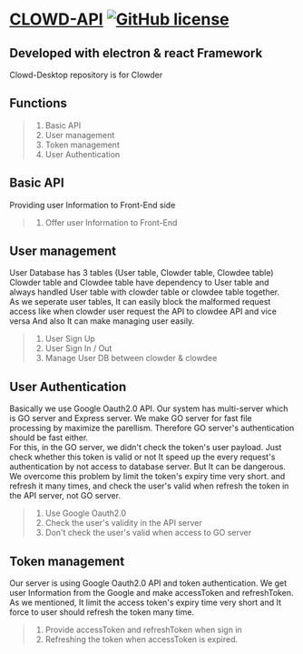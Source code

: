[CLOWD-API](https://team836.github.io/)
[![GitHub license](https://img.shields.io/badge/license-MIT-blue.svg)](https://github.com/facebook/react/blob/master/LICENSE)
==============

## Developed with electron & react Framework

Clowd-Desktop repository is for Clowder

## Functions

> 1.  Basic API
> 2.  User management
> 3.  Token management
> 4.  User Authentication

## Basic API

Providing user Information to Front-End side

> 1. Offer user Information to Front-End

## User management

User Database has 3 tables (User table, Clowder table, Clowdee table)
Clowder table and Clowdee table have dependency to User table and always handled User table with clowder table or clowdee table together.  
As we seperate user tables, It can easily block the malformed request access like when clowder user request the API to clowdee API and vice versa
And also It can make managing user easily.

> 1. User Sign Up
> 2. User Sign In / Out
> 3. Manage User DB between clowder & clowdee

## User Authentication

Basically we use Google Oauth2.0 API.
Our system has multi-server which is GO server and Express server. We make GO server for
fast file processing by maximize the parellism. Therefore GO server's authentication should be
fast either.  
For this, in the GO server, we didn't check the token's user payload. Just check whether this token is valid or not
It speed up the every request's authentication by not access to database server. But It can be dangerous.  
We overcome this problem by limit the token's expiry time very short. and refresh it many times, and check the user's valid when
refresh the token in the API server, not GO server.

> 1. Use Google Oauth2.0
> 2. Check the user's validity in the API server
> 3. Don't check the user's valid when access to GO server

## Token management

Our server is using Google Oauth2.0 API and token authentication. We get user Information from the
Google and make accessToken and refreshToken. As we mentioned, It limit the access token's expiry time very short and It force to user should refresh the token many time.

> 1. Provide accessToken and refreshToken when sign in
> 2. Refreshing the token when accessToken is expired.
